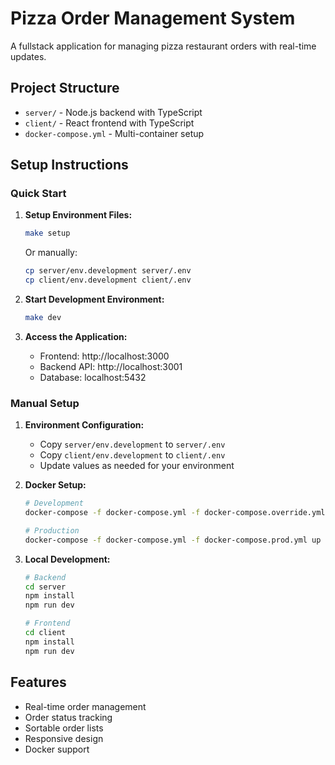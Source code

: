 # Pizza Order Management System

A fullstack application for managing pizza restaurant orders with real-time updates.

## Project Structure

- `server/` - Node.js backend with TypeScript
- `client/` - React frontend with TypeScript
- `docker-compose.yml` - Multi-container setup

## Setup Instructions

### Quick Start

1. **Setup Environment Files:**
   ```bash
   make setup
   ```
   Or manually:
   ```bash
   cp server/env.development server/.env
   cp client/env.development client/.env
   ```

2. **Start Development Environment:**
   ```bash
   make dev
   ```

3. **Access the Application:**
   - Frontend: http://localhost:3000
   - Backend API: http://localhost:3001
   - Database: localhost:5432

### Manual Setup

1. **Environment Configuration:**
   - Copy `server/env.development` to `server/.env`
   - Copy `client/env.development` to `client/.env`
   - Update values as needed for your environment

2. **Docker Setup:**
   ```bash
   # Development
   docker-compose -f docker-compose.yml -f docker-compose.override.yml up

   # Production
   docker-compose -f docker-compose.yml -f docker-compose.prod.yml up
   ```

3. **Local Development:**
   ```bash
   # Backend
   cd server
   npm install
   npm run dev

   # Frontend
   cd client
   npm install
   npm run dev
   ```

## Features

- Real-time order management
- Order status tracking
- Sortable order lists
- Responsive design
- Docker support